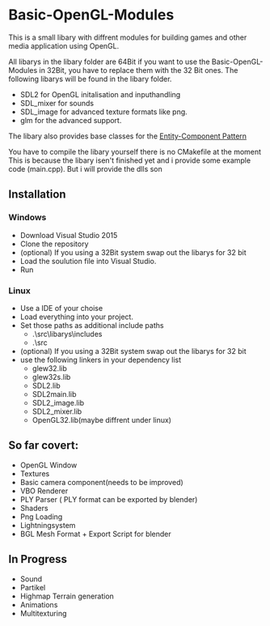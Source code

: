 # Basic-OpenGL-Modules

This is a small libary with diffrent modules for building games and other media application using OpenGL.

All libarys in the libary folder are 64Bit if you want to use the Basic-OpenGL-Modules in 32Bit, you have to replace them with the 32 Bit ones.
The following libarys will be found in the libary folder.

* SDL2 for OpenGL initalisation and inputhandling
* SDL_mixer for sounds
* SDL_image for advanced texture formats like png.
* glm for the advanced support.

The libary also provides base classes for the 
[Entity-Component Pattern](http://gameprogrammingpatterns.com/component.html)

You have to compile the libary yourself there is no CMakefile at the moment
This is because the libary isen't finished yet and i provide some example code (main.cpp).
But i will provide the dlls son

## Installation

### Windows 
* Download Visual Studio 2015
* Clone the repository
* (optional) If you using a 32Bit system swap out the libarys for 32 bit
* Load the soulution file into Visual Studio.
* Run

### Linux 
* Use a IDE of your choise 
* Load everything into your project.
* Set those paths as additional include paths
  - .\src\libarys\includes
  - .\src
* (optional) If you using a 32Bit system swap out the libarys for 32 bit
* use the following linkers in your dependency list
  - glew32.lib
  - glew32s.lib
  - SDL2.lib
  - SDL2main.lib
  - SDL2_image.lib
  - SDL2_mixer.lib
  - OpenGL32.lib(maybe diffrent under linux)


## So far covert:
* OpenGL Window
* Textures
* Basic camera component(needs to be improved)
* VBO Renderer
* PLY Parser ( PLY format can be exported by blender)
* Shaders
* Png Loading
* Lightningsystem
* BGL Mesh Format + Export Script for blender

## In Progress
* Sound
* Partikel
* Highmap Terrain generation
* Animations
* Multitexturing

